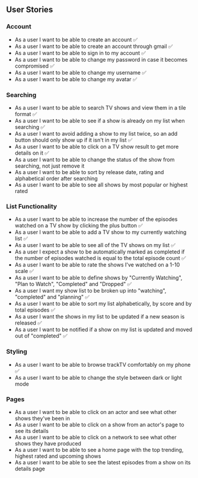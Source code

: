 ## User Stories

### Account

- As a user I want to be able to create an account ✅
- As a user I want to be able to create an account through gmail ✅
- As a user I want to be able to sign in to my account ✅
- As a user I want to be able to change my password in case it becomes compromised ✅
- As a user I want to be able to change my username ✅
- As a user I want to be able to change my avatar ✅

### Searching

- As a user I want to be able to search TV shows and view them in a tile format ✅
- As a user I want to be able to see if a show is already on my list when searching ✅
- As a user I want to avoid adding a show to my list twice, so an add button should only show up if it isn't in my list ✅
- As a user I want to be able to click on a TV show result to get more details on it ✅
- As a user I want to be able to change the status of the show from searching, not just remove it
- As a user I want to be able to sort by release date, rating and alphabetical order after searching
- As a user I want to be able to see all shows by most popular or highest rated

### List Functionality

- As a user I want to be able to increase the number of the episodes watched on a TV show by clicking the plus button ✅
- As a user I want to be able to add a TV show to my currently watching list ✅
- As a user I want to be able to see all of the TV shows on my list ✅
- As a user I expect a show to be automatically marked as completed if the number of episodes watched is equal to the total episode count ✅
- As a user I want to be able to rate the shows I've watched on a 1-10 scale ✅
- As a user I want to be able to define shows by "Currently Watching", "Plan to Watch", "Completed" and "Dropped" ✅
- As a user I want my show list to be broken up into "watching", "completed" and "planning" ✅
- As a user I want to be able to sort my list alphabetically, by score and by total episodes ✅
- As a user I want the shows in my list to be updated if a new season is released ✅
- As a user I want to be notified if a show on my list is updated and moved out of "completed" ✅

### Styling

- As a user I want to be able to browse trackTV comfortably on my phone ✅
- As a user I want to be able to change the style between dark or light mode

### Pages

- As a user I want to be able to click on an actor and see what other shows they've been in
- As a user I want to be able to click on a show from an actor's page to see its details
- As a user I want to be able to click on a network to see what other shows they have produced
- As a user I want to be able to see a home page with the top trending, highest rated and upcoming shows
- As a user I want to be able to see the latest episodes from a show on its details page